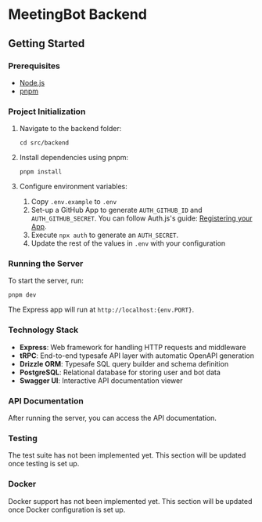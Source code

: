 # MeetingBot Backend

## Getting Started

### Prerequisites

- [Node.js](https://nodejs.org/)
- [pnpm](https://pnpm.io/)

### Project Initialization

1. Navigate to the backend folder:

   ```
   cd src/backend
   ```

2. Install dependencies using pnpm:

   ```
   pnpm install
   ```

3. Configure environment variables:
   1. Copy `.env.example` to `.env`
   2. Set-up a GitHub App to generate `AUTH_GITHUB_ID` and `AUTH_GITHUB_SECRET`. You can follow Auth.js's guide: [Registering your App](https://authjs.dev/guides/configuring-github?framework=next-js#registering-your-app).
   3. Execute `npx auth` to generate an `AUTH_SECRET`.
   4. Update the rest of the values in `.env` with your configuration

### Running the Server

To start the server, run:

```
pnpm dev
```

The Express app will run at `http://localhost:{env.PORT}`.

### Technology Stack

- **Express**: Web framework for handling HTTP requests and middleware
- **tRPC**: End-to-end typesafe API layer with automatic OpenAPI generation
- **Drizzle ORM**: Typesafe SQL query builder and schema definition
- **PostgreSQL**: Relational database for storing user and bot data
- **Swagger UI**: Interactive API documentation viewer

### API Documentation

After running the server, you can access the API documentation.

### Testing

The test suite has not been implemented yet. This section will be updated once testing is set up.

### Docker

Docker support has not been implemented yet. This section will be updated once Docker configuration is set up.
